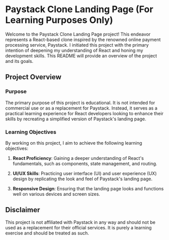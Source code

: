 # Paystack Clone Landing Page (For Learning Purposes Only)


Welcome to the Paystack Clone Landing Page project! This endeavor represents a React-based clone inspired by the renowned online payment processing service, Paystack. I initiated this project with the primary intention of deepening my understanding of React and honing my development skills. This README will provide an overview of the project and its goals.

<!-- ![Paystack Clone Landing Page](paystack-clone.png) -->
## Project Overview

### Purpose
The primary purpose of this project is educational. It is not intended for commercial use or as a replacement for Paystack. Instead, it serves as a practical learning experience for React developers looking to enhance their skills by recreating a simplified version of Paystack's landing page.

### Learning Objectives
By working on this project, I aim to achieve the following learning objectives:

1. **React Proficiency**: Gaining a deeper understanding of React's fundamentals, such as components, state management, and routing.

2. **UI/UX Skills**: Practicing user interface (UI) and user experience (UX) design by replicating the look and feel of Paystack's landing page.

3. **Responsive Design**: Ensuring that the landing page looks and functions well on various devices and screen sizes.

## Disclaimer
This project is not affiliated with Paystack in any way and should not be used as a replacement for their official services. It is purely a learning exercise and should be treated as such.





